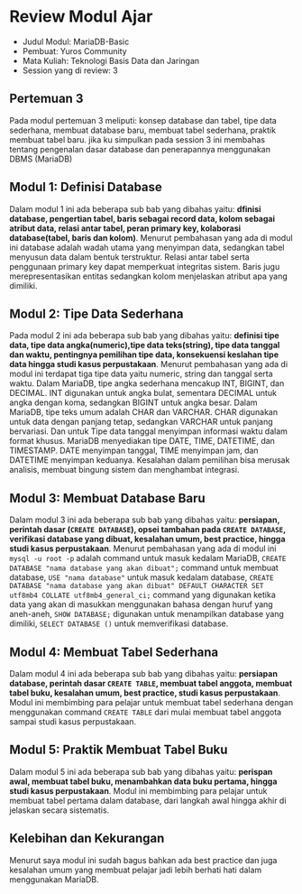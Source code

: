 # Review Modul Ajar
- Judul Modul: MariaDB-Basic
- Pembuat: Yuros Community
- Mata Kuliah: Teknologi Basis Data dan Jaringan
- Session yang di review: 3

## Pertemuan 3

Pada modul pertemuan 3 meliputi: konsep database dan tabel, tipe data sederhana, membuat database baru, membuat tabel sederhana, praktik membuat tabel baru. jika ku simpulkan pada session 3 ini membahas tentang pengenalan dasar database dan penerapannya menggunakan DBMS (MariaDB)

## Modul 1: Definisi Database

Dalam modul 1 ini ada beberapa sub bab yang dibahas yaitu: **dfinisi database, pengertian tabel, baris sebagai record data, kolom sebagai atribut data, relasi antar tabel, peran primary key, kolaborasi database(tabel, baris dan kolom)**. Menurut pembahasan yang ada di modul ini database adalah wadah utama yang menyimpan data, sedangkan tabel menyusun data dalam bentuk terstruktur. Relasi antar tabel serta penggunaan primary key dapat memperkuat integritas sistem. Baris jugu  merepresentasikan entitas sedangkan kolom menjelaskan atribut apa yang dimiliki.

## Modul 2: Tipe Data Sederhana

Pada modul 2 ini ada beberapa sub bab yang dibahas yaitu: **definisi tipe data, tipe data angka(numeric),tipe data teks(string), tipe data tanggal dan waktu, pentingnya pemilihan tipe data, konsekuensi keslahan tipe data hingga studi kasus perpustakaan**. Menurut pembahasan yang ada di modul ini terdapat tiga tipe data yaitu numeric, string dan tanggal serta waktu. Dalam MariaDB, tipe angka sederhana mencakup INT, BIGINT, dan DECIMAL. INT digunakan untuk angka bulat, sementara DECIMAL untuk angka dengan koma, sedangkan BIGINT untuk angka besar. Dalam MariaDB, tipe teks umum adalah CHAR dan VARCHAR. CHAR digunakan untuk data dengan panjang tetap, sedangkan VARCHAR untuk panjang bervariasi. Dan untuk Tipe data tanggal menyimpan informasi waktu dalam format khusus. MariaDB menyediakan tipe DATE, TIME, DATETIME, dan TIMESTAMP. DATE menyimpan tanggal, TIME menyimpan jam, dan DATETIME menyimpan keduanya. Kesalahan dalam pemilihan bisa merusak analisis, membuat bingung sistem dan menghambat integrasi.

## Modul 3: Membuat Database Baru

Dalam modul 3 ini ada beberapa sub bab yang dibahas yaitu: **persiapan, perintah dasar (`CREATE DATABASE`), opsei tambahan pada `CREATE DATABASE`, verifikasi database yang dibuat, kesalahan umum, best practice, hingga studi kasus perpustakaan**. Menurut pembahasan yang ada di modul ini `mysql -u root -p` adalah command untuk masuk kedalam MariaDB, `CREATE DATABASE "nama database yang akan dibuat";` command untuk membuat database, `USE "nama database"` untuk masuk kedalam database, `CREATE DATABASE "nama database yang akan dibuat" DEFAULT CHARACTER SET utf8mb4 COLLATE utf8mb4_general_ci;` command yang digunakan ketika data yang akan di masukkan menggunakan bahasa dengan huruf yang aneh-aneh, `SHOW DATABASE;` digunakan untuk menampilkan database yang dimiliki, `SELECT DATABASE ()` untuk memverifikasi database. 

## Modul 4: Membuat Tabel Sederhana

Dalam modul 4 ini ada beberapa sub bab yang dibahas yaitu: **persiapan database, perintah dasar `CREATE TABLE`, membuat tabel anggota, membuat tabel buku, kesalahan umum, best practice, studi kasus perpustakaan**. Modul ini membimbing para pelajar untuk membuat tabel sederhana dengan menggunakan command `CREATE TABLE` dari mulai membuat tabel anggota sampai studi kasus perpustakaan.

## Modul 5: Praktik Membuat Tabel Buku

Dalam modul 5 ini ada beberapa sub bab yang dibahas yaitu: **perispan awal, membuat tabel buku, menambahkan data buku pertama, hingga studi kasus perpustakaan**. Modul ini membimbing para pelajar untuk membuat tabel pertama dalam database, dari langkah awal hingga akhir di jelaskan secara sistematis.

## Kelebihan dan Kekurangan

Menurut saya modul ini sudah bagus bahkan ada best practice dan juga kesalahan umum yang membuat pelajar jadi lebih berhati hati dalam menggunakan MariaDB.